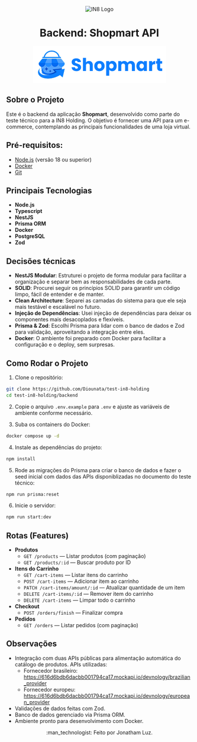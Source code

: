 
<p align="center">
    <img src="https://in8.com.br/wp-content/themes/bootscore-child-main/img/logo.svg" height="80px" alt="IN8 Logo" />
    <br>
</p>

<h1 align="center">Backend: Shopmart API</h1>


<p align="center">
  <img src="https://github.com/Diounata/test-in8-holding/blob/main/.github/shopmart.png" height="100px" alt="Shopmart" />
</p>

## Sobre o Projeto

Este é o backend da aplicação **Shopmart**, desenvolvido como parte do teste técnico para a IN8 Holding. O objetivo é fornecer uma API para um e-commerce, contemplando as principais funcionalidades de uma loja virtual.


## Pré-requisitos:

- [Node.js](https://nodejs.org) (versão 18 ou superior)
- [Docker](https://www.docker.com/get-started)
- [Git](https://git-scm.com/)


## Principais Tecnologias

- **Node.js**
- **Typescript**
- **NestJS**
- **Prisma ORM**
- **Docker**
- **PostgreSQL**
- **Zod**

## Decisões técnicas

- **NestJS Modular**: Estruturei o projeto de forma modular para facilitar a organização e separar bem as responsabilidades de cada parte.
- **SOLID**: Procurei seguir os princípios SOLID para garantir um código limpo, fácil de entender e de manter.
- **Clean Architecture**: Separei as camadas do sistema para que ele seja mais testável e escalável no futuro.
- **Injeção de Dependências**: Usei injeção de dependências para deixar os componentes mais desacoplados e flexíveis.
- **Prisma & Zod**: Escolhi Prisma para lidar com o banco de dados e Zod para validação, aproveitando a integração entre eles.
- **Docker**: O ambiente foi preparado com Docker para facilitar a configuração e o deploy, sem surpresas.


## Como Rodar o Projeto

1. Clone o repositório:

```bash
git clone https://github.com/Diounata/test-in8-holding
cd test-in8-holding/backend
```

2. Copie o arquivo `.env.example` para `.env` e ajuste as variáveis de ambiente conforme necessário.

3. Suba os containers do Docker:

```bash
docker compose up -d
```

4. Instale as dependências do projeto:

```bash
npm install
```

5. Rode as migrações do Prisma para criar o banco de dados e fazer o seed inicial com dados das APIs disponiblizadas no documento do teste técnico:

```bash
npm run prisma:reset
```
6. Inicie o servidor:

```bash
npm run start:dev
```

## Rotas (Features)

- **Produtos**
  - `GET /products` — Listar produtos (com paginação)
  - `GET /products/:id` — Buscar produto por ID
- **Itens do Carrinho**
  - `GET /cart-items` — Listar itens do carrinho
  - `POST /cart-items` — Adicionar item ao carrinho
  - `PATCH /cart-items/amount/:id` — Atualizar quantidade de um item
  - `DELETE /cart-items/:id` — Remover item do carrinho
  - `DELETE /cart-items` — Limpar todo o carrinho
- **Checkout**
  - `POST /orders/finish` — Finalizar compra
- **Pedidos**
  - `GET /orders` — Listar pedidos (com paginação)


## Observações

- Integração com duas APIs públicas para alimentação automática do catálogo de produtos. APIs utilizadas:
    - Fornecedor brasileiro: https://616d6bdb6dacbb001794ca17.mockapi.io/devnology/brazilian_provider
    - Fornecedor europeu: https://616d6bdb6dacbb001794ca17.mockapi.io/devnology/european_provider
- Validações de dados feitas com Zod.
- Banco de dados gerenciado via Prisma ORM.
- Ambiente pronto para desenvolvimento com Docker.


<p align="center">
    :man_technologist: Feito por Jonatham Luz.
</p>